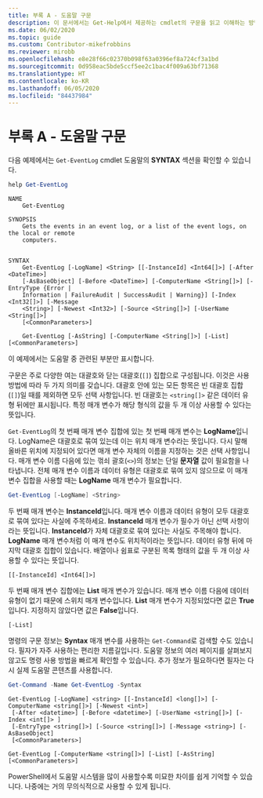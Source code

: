 ```yaml
---
title: 부록 A - 도움말 구문
description: 이 문서에서는 Get-Help에서 제공하는 cmdlet의 구문을 읽고 이해하는 방법을 설명합니다.
ms.date: 06/02/2020
ms.topic: guide
ms.custom: Contributor-mikefrobbins
ms.reviewer: mirobb
ms.openlocfilehash: e8e28f66c02370b098f63a0396ef8a724cf3a1bd
ms.sourcegitcommit: 0d958eac5bde5ccf5ee2c1bac4f009a63bf71368
ms.translationtype: HT
ms.contentlocale: ko-KR
ms.lasthandoff: 06/05/2020
ms.locfileid: "84437984"
---
```

# <a name="appendix-a---help-syntax"></a>부록 A - 도움말 구문

다음 예제에서는 `Get-EventLog` cmdlet 도움말의 **SYNTAX** 섹션을 확인할 수 있습니다.

```powershell
help Get-EventLog
```

```Output
NAME
    Get-EventLog

SYNOPSIS
    Gets the events in an event log, or a list of the event logs, on the local or remote
    computers.


SYNTAX
    Get-EventLog [-LogName] <String> [[-InstanceId] <Int64[]>] [-After <DateTime>]
    [-AsBaseObject] [-Before <DateTime>] [-ComputerName <String[]>] [-EntryType {Error |
    Information | FailureAudit | SuccessAudit | Warning}] [-Index <Int32[]>] [-Message
    <String>] [-Newest <Int32>] [-Source <String[]>] [-UserName <String[]>]
    [<CommonParameters>]

    Get-EventLog [-AsString] [-ComputerName <String[]>] [-List] [<CommonParameters>]
```

이 예제에서는 도움말 중 관련된 부분만 표시합니다.

구문은 주로 다양한 여는 대괄호와 닫는 대괄호(`[]`) 집합으로 구성됩니다. 이것은 사용 방법에 따라 두 가지 의미를 갖습니다. 대괄호 안에 있는 모든 항목은 빈 대괄호 집합(`[]`)일 때를 제외하면 모두 선택 사항입니다. 빈 대괄호는 `<string[]>` 같은 데이터 유형 뒤에만 표시됩니다. 특정 매개 변수가 해당 형식의 값을 두 개 이상 사용할 수 있다는 뜻입니다.

`Get-EventLog`의 첫 번째 매개 변수 집합에 있는 첫 번째 매개 변수는 **LogName**입니다. LogName은 대괄호로 묶여 있는데 이는 위치 매개 변수라는 뜻입니다. 다시 말해 올바른 위치에 지정되어 있다면 매개 변수 자체의 이름을 지정하는 것은 선택 사항입니다. 매개 변수 이름 다음에 있는 꺾쇠 괄호(`<>`)의 정보는 단일 **문자열** 값이 필요함을 나타냅니다. 전체 매개 변수 이름과 데이터 유형은 대괄호로 묶여 있지 않으므로 이 매개 변수 집합을 사용할 때는 **LogName** 매개 변수가 필요합니다.

```powershell
Get-EventLog [-LogName] <String>
```

두 번째 매개 변수는 **InstanceId**입니다. 매개 변수 이름과 데이터 유형이 모두 대괄호로 묶여 있다는 사실에 주목하세요. **InstanceId** 매개 변수가 필수가 아닌 선택 사항이라는 뜻입니다. **InstanceId**가 자체 대괄호로 묶여 있다는 사실도 주목해야 합니다. **LogName** 매개 변수처럼 이 매개 변수도 위치적이라는 뜻입니다. 데이터 유형 뒤에 마지막 대괄호 집합이 있습니다. 배열이나 쉼표로 구분된 목록 형태의 값을 두 개 이상 사용할 수 있다는 뜻입니다.

```
[[-InstanceId] <Int64[]>]
```

두 번째 매개 변수 집합에는 **List** 매개 변수가 있습니다. 매개 변수 이름 다음에 데이터 유형이 없기 때문에 스위치 매개 변수입니다. **List** 매개 변수가 지정되었다면 값은 **True**입니다. 지정하지 않았다면 값은 **False**입니다.

```
[-List]
```

명령의 구문 정보는 **Syntax** 매개 변수를 사용하는 `Get-Command`로 검색할 수도 있습니다. 필자가 자주 사용하는 편리한 지름길입니다. 도움말 정보의 여러 페이지를 살펴보지 않고도 명령 사용 방법을 빠르게 확인할 수 있습니다. 추가 정보가 필요하다면 필자는 다시 실제 도움말 콘텐츠를 사용합니다.

```powershell
Get-Command -Name Get-EventLog -Syntax
```

```Output
Get-EventLog [-LogName] <string> [[-InstanceId] <long[]>] [-ComputerName <string[]>] [-Newest <int>]
 [-After <datetime>] [-Before <datetime>] [-UserName <string[]>] [-Index <int[]> ]
 [-EntryType <string[]>] [-Source <string[]>] [-Message <string>] [-AsBaseObject]
 [<CommonParameters>]

Get-EventLog [-ComputerName <string[]>] [-List] [-AsString] [<CommonParameters>]
```

PowerShell에서 도움말 시스템을 많이 사용할수록 미묘한 차이를 쉽게 기억할 수 있습니다. 나중에는 거의 무의식적으로 사용할 수 있게 됩니다.
